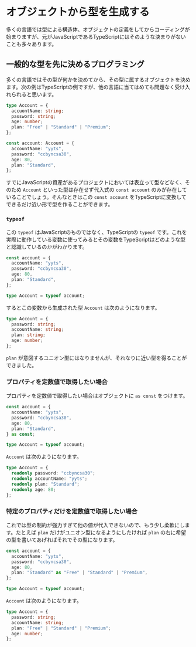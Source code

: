# オブジェクトから型を生成する

多くの言語では型による構造体、オブジェクトの定義をしてからコーディングが始まりますが、元がJavaScriptであるTypeScriptにはそのような決まりがないことも多々あります。

## 一般的な型を先に決めるプログラミング

多くの言語ではその型が何かを決めてから、その型に属するオブジェクトを決めます。次の例はTypeScriptの例ですが、他の言語に当てはめても問題なく受け入れられると思います。

```typescript
type Account = {
  accuontName: string;
  password: string;
  age: number;
  plan: "Free" | "Standard" | "Premium";
};

const account: Account = {
  accountName: "yyts",
  password: "ccbyncsa30",
  age: 80,
  plan: "Standard",
};
```

すでにJavaScriptの資産があるプロジェクトにおいては表立って型などなく、そのため `Account` といった型は存在せず代入式の `const account` のみが存在していることでしょう。そんなときはこの `const account` をTypeScriptに変換してできるだけ近い形で型を作ることができます。

### `typeof`

この `typeof` はJavaScriptのものではなく、TypeScriptの `typeof` です。これを実際に動作している変数に使ってみるとその変数をTypeScriptはどのような型と認識しているのかがわかります。

```typescript
const account = {
  accountName: "yyts",
  password: "ccbyncsa30",
  age: 80,
  plan: "Standard",
};

type Account = typeof account;
```

するとこの変数から生成された型 `Account` は次のようになります。

```typescript
type Account = {
  password: string;
  accountName: string;
  plan: string;
  age: number;
};
```

`plan` が意図するユニオン型にはなりませんが、それなりに近い型を得ることができました。

### プロパティを定数値で取得したい場合

プロパティを定数値で取得したい場合はオブジェクトに `as const` をつけます。

```typescript
const account = {
  accountName: "yyts",
  password: "ccbyncsa30",
  age: 80,
  plan: "Standard",
} as const;

type Account = typeof account;
```

`Account` は次のようになります。

```typescript
type Account = {
  readonly password: "ccbyncsa30";
  readonly accountName: "yyts";
  readonly plan: "Standard";
  readonly age: 80;
};
```

### 特定のプロパティだけを定数値で取得したい場合

これでは型の制約が強力すぎて他の値が代入できないので、もう少し柔軟にします。たとえば `plan` だけがユニオン型になるようにしたければ `plan` の右に希望の型を書いてあげればそれでその型になります。

```typescript
const account = {
  accountName: "yyts",
  password: "ccbyncsa30",
  age: 80,
  plan: "Standard" as "Free" | "Standard" | "Premium",
};

type Account = typeof account;
```

`Account` は次のようになります。

```typescript
type Account = {
  password: string;
  accountName: string;
  plan: "Free" | "Standard" | "Premium";
  age: number;
};
```
